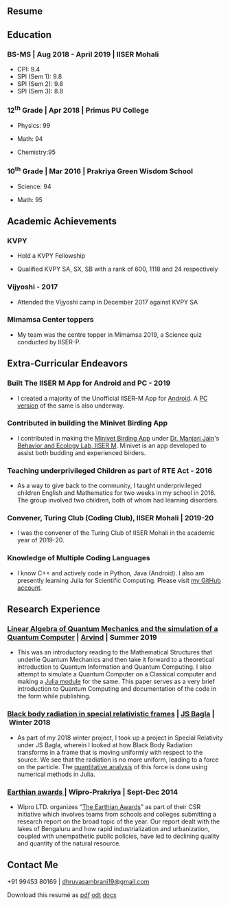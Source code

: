 ## Resume

## Education

### BS-MS \| Aug 2018 - April 2019 \| IISER Mohali
  - CPI: 9.4
  - SPI (Sem 1): 9.8
  - SPI (Sem 2): 9.8
  - SPI (Sem 3): 8.8

### 12<sup>th</sup> Grade \| Apr 2018 \| Primus PU College

  - Physics: 99

  - Math: 94

  - Chemistry:95

### 10<sup>th</sup> Grade \| Mar 2016 \| Prakriya Green Wisdom School

  - Science: 94

  - Math: 95

## Academic Achievements

### KVPY

  - Hold a KVPY Fellowship

  - Qualified KVPY SA, SX, SB with a rank of 600, 1118 and 24
    respectively

### Vijyoshi - 2017

  - Attended the Vijyoshi camp in December 2017 against KVPY SA

### Mimamsa Center toppers

  - My team was the centre topper in Mimamsa 2019, a Science quiz conducted by IISER-P.

## Extra-Curricular Endeavors

### Built The IISER M App for Android and PC - 2019
  - I created a majority of the Unofficial IISER-M App for [Android](https://github.com/DhruvaSambrani/IISER-Android). A [PC version](https://github.com/DhruvaSambrani/IISERM_pc) of the same is also underway.

### Contributed in building the Minivet Birding App
  - I contributed in making the [Minivet Birding App](https://play.google.com/store/apps/details?id=net.manjarijain.minivet) under [Dr. Manjari Jain](https://manjarijain.net/)'s [Behavior and Ecology Lab, IISER M](). Minivet is an app developed  to assist both budding and experienced birders.

### Teaching underprivileged Children as part of RTE Act - 2016
  - As a way to give back to the community, I taught underprivileged children English and Mathematics for two weeks in my school in 2016. The group involved two children, both of whom had learning disorders.

### Convener, Turing Club (Coding Club), IISER Mohali | 2019-20
  - I was the convener of the Turing Club of IISER Mohali in the academic year of 2019-20.

### Knowledge of Multiple Coding Languages
  - I know C++ and actively code in Python, Java (Android). I also am presently learning Julia for Scientific Computing. Please visit [my GitHub account](https://github.com/DhruvaSambrani/repo).

## Research Experience

### [Linear Algebra of Quantum Mechanics and the simulation of a Quantum Computer](../papers/qc.pdf) \| [Arvind](http://14.139.227.202/Faculty/arvind/) \| Summer 2019
  - This was an introductory reading to the Mathematical Structures that underlie Quantum Mechanics and then take it forward to a theoretical introduction to Quantum Information and Quantum Computing. I also attempt to simulate a Quantum Computer on a Classical computer and making a [Julia module](https://github.com/DhruvaSambrani/Quantum-Computing) for the same. This paper serves as a very brief introduction to Quantum Computing and documentation of the code in the form while publishing.

### [Black body radiation in special relativistic frames](../papers/bbr_vel_trans.pdf) \| [JS Bagla](http://14.139.227.202/Faculty/jasjeet/index.html) \| Winter 2018

  - As part of my 2018 winter project, I took up a project in Special Relativity under JS Bagla, wherein I looked at how Black Body Radiation transforms in a frame that is moving uniformly with respect to the source. We see that the radiation is no more uniform, leading to a force on the particle. The [quantitative analysis](../papers/bbr_f_on_particle.pdf) of this force is done using numerical methods in Julia.

### [Earthian awards ](https://drive.google.com/file/d/0B8vd4YD-FkfkUmZhUVUwQU53NzdORGpneTlQbE5kaEhNYlRj/view?usp=sharing)\| Wipro-Prakriya \| Sept-Dec 2014

  - Wipro LTD. organizes “[The Earthian Awards](http://wiprofoundation.org/earthian)” as part of their CSR initiative which involves teams from schools and colleges submitting a research report on the broad topic of the year. Our report dealt with the lakes of Bengaluru and how rapid industrialization and urbanization, coupled with unempathetic public policies, have led to declining quality and quantity of the natural resource.

## Contact Me
\+91 99453 80169 \| [dhruvasambrani19@gmail.com](mailto:dhruvasambrani19@gmail.com?subject=Response%20to%20CV)


Download this resumé as [pdf](resume.pdf) [odt](resume.odt) [docx](resume.docx)

